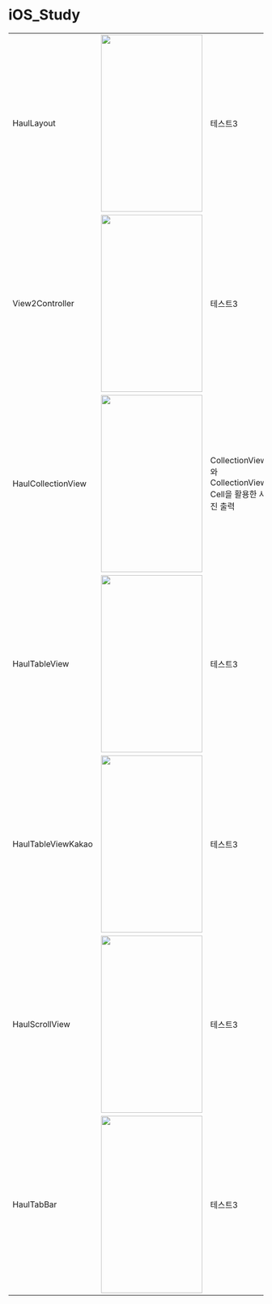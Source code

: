 # iOS_Study


||||
|------|--|---|
|HaulLayout|<img src = "https://github.com/htj7425/iOS_Study/assets/43903354/1992c9d5-6dbd-45ce-9fcd-59d9f1563f69" width="200" height="350">|테스트3|
|View2Controller|<img src = "https://github.com/htj7425/iOS_Study/assets/43903354/3cc2fccb-3715-4747-993f-4479cb1b2fdf" width="200" height="350">|테스트3|
|HaulCollectionView|<img src = "https://github.com/htj7425/iOS_Study/assets/43903354/893f34a9-4a26-4a5e-bb22-d6eb99121c87" width="200" height="350">|CollectionView와 CollectionView Cell을 활용한 사진 출력|
|HaulTableView|<img src = "https://github.com/htj7425/iOS_Study/assets/43903354/0d1db7d2-8ecf-49f0-bdc5-868d1907e345" width="200" height="350">|테스트3|
|HaulTableViewKakao|<img src = "https://github.com/htj7425/iOS_Study/assets/43903354/01b546c6-dad4-44fe-bb9a-d2bd307751a1" width="200" height="350">|테스트3|
|HaulScrollView|<img src = "https://github.com/htj7425/iOS_Study/assets/43903354/a8c4461f-019d-4272-90a1-c26f795ad549" width="200" height="350">|테스트3|
|HaulTabBar|<img src = "https://github.com/htj7425/iOS_Study/assets/43903354/5b9632fd-54d3-40e3-ab17-9e7cd1bbe393" width="200" height="350">|테스트3|
